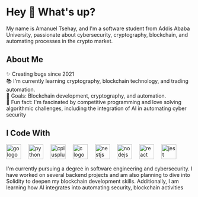<h1 align="left">Hey 👋 What's up?</h1>
<p align="left">My name is Amanuel Tsehay, and I'm a software student from Addis Ababa University, passionate about cybersecurity, cryptography, blockchain, and automating processes in the crypto market.</p>

<h2 align="left">About Me</h2>
<p align="left">✨ Creating bugs since 2021 <br>📚 I'm currently learning cryptography, blockchain technology, and trading automation.<br>🎯 Goals: Blockchain development, cryptography, and automation.<br>🎲 Fun fact: I'm fascinated by competitive programming and love solving algorithmic challenges, including the integration of AI in automating cyber security</p>

<h2 align="left">I Code With</h2>
<div align="left">
  <!-- Cybersecurity and Cryptography Tools -->
  <img src="https://cdn.jsdelivr.net/gh/devicons/devicon/icons/go/go-original.svg" height="40" alt="go logo" />
  <img width="12" />
  <img src="https://cdn.jsdelivr.net/gh/devicons/devicon/icons/python/python-original.svg" height="40" alt="python logo" />
  <img width="12" />
  <img src="https://cdn.jsdelivr.net/gh/devicons/devicon/icons/cplusplus/cplusplus-original.svg" height="40" alt="cplusplus logo" />
  <img width="12" />
  <img src="https://cdn.jsdelivr.net/gh/devicons/devicon/icons/c/c-original.svg" height="40" alt="c logo" />
  <img width="12" />
  <!-- Backend and Automation -->
  <img src="https://cdn.jsdelivr.net/gh/devicons/devicon/icons/nestjs/nestjs-original.svg" height="40" alt="nestjs logo" />
  <img width="12" />
  <img src="https://cdn.jsdelivr.net/gh/devicons/devicon/icons/nodejs/nodejs-original.svg" height="40" alt="nodejs logo" />
  <img width="12" />
  <img src="https://cdn.jsdelivr.net/gh/devicons/devicon/icons/react/react-original.svg" height="40" alt="react logo" />
  <img width="12" />
  <!-- Testing and Automation -->
  <img src="https://cdn.jsdelivr.net/gh/devicons/devicon/icons/jest/jest-plain.svg" height="40" alt="jest logo" />
</div>

<p align="left">I'm currently pursuing a degree in software engineering and cybersecurity. I have worked on several backend projects and am also planning to dive into Solidity to deepen my blockchain development skills. Additionally, I am learning how AI integrates into automating security, blockchain activities</p>
